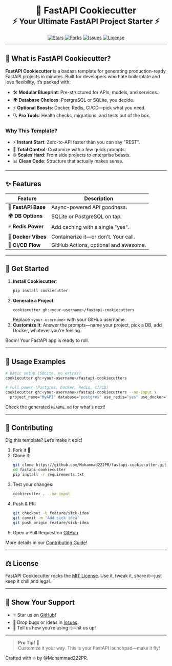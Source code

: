 <h1 align="center">
  🚀 FastAPI Cookiecutter
  <br>
  <sub>⚡ Your Ultimate FastAPI Project Starter ⚡</sub>
</h1>

<div align="center">

[![Stars](https://img.shields.io/github/stars/Mohammad222PR/fastapi-cookiecutter?logo=starship&color=gold)](https://github.com/Mohammad222PR/fastapi-cookiecutter/stargazers)
[![Forks](https://img.shields.io/github/forks/Mohammad222PR/fastapi-cookiecutter?logo=git&color=9cf)](https://github.com/Mohammad222PR/fastapi-cookiecutter/forks)
[![Issues](https://img.shields.io/github/issues/Mohammad222PR/fastapi-cookiecutter?logo=github&color=red)](https://github.com/Mohammad222PR/fastapi-cookiecutter/issues)
[![License](https://img.shields.io/github/license/Mohammad222PR/fastapi-cookiecutter?logo=open-source-initiative&color=green)](https://github.com/Mohammad222PR/fastapi-cookiecutter/blob/main/LICENSE)

</div>

---

## 📖 What is FastAPI Cookiecutter?
**FastAPI Cookiecutter** is a badass template for generating production-ready FastAPI projects in minutes. Built for developers who hate boilerplate and love flexibility, it’s packed with:

- 🛠️ **Modular Blueprint**: Pre-structured for APIs, models, and services.
- 🌍 **Database Choices**: PostgreSQL or SQLite, you decide.
- ⚡ **Optional Boosts**: Docker, Redis, CI/CD—pick what you need.
- 🔍 **Pro Tools**: Health checks, migrations, and tests out of the box.

### Why This Template?
- ⚡ **Instant Start**: Zero-to-API faster than you can say "REST".
- 🔧 **Total Control**: Customize with a few quick prompts.
- 🌐 **Scales Hard**: From side projects to enterprise beasts.
- 📊 **Clean Code**: Structure that actually makes sense.

---

## ✨ Features
| Feature             | Description                              |
|---------------------|------------------------------------------|
| 🚀 **FastAPI Base** | Async-powered API goodness.             |
| 🌍 **DB Options**   | SQLite or PostgreSQL on tap.            |
| ⚡ **Redis Power**  | Add caching with a single "yes".        |
| 🐳 **Docker Vibes** | Containerize it—or don’t. Your call.    |
| 🤖 **CI/CD Flow**   | GitHub Actions, optional and awesome.   |

---

## 🚀 Get Started
1. **Install Cookiecutter**:
   ```bash
   pip install cookiecutter
   ```
2. **Generate a Project**:
   ```bash
   cookiecutter gh:<your-username>/fastapi-cookiecutters
   ```
   Replace `<your-username>` with your GitHub username.
3. **Customize It**:
   Answer the prompts—name your project, pick a DB, add Docker, whatever you’re feeling.

Boom! Your FastAPI app is ready to roll.

---

## 🔧 Usage Examples
```bash
# Basic setup (SQLite, no extras)
cookiecutter gh:<your-username>/fastapi-cookiecutters

# Full power (Postgres, Docker, Redis, CI/CD)
cookiecutter gh:<your-username>/fastapi-cookiecutters --no-input \
  project_name="MyAPI" database="postgres" use_redis="yes" use_docker="yes" use_ci_cd="yes"
```

Check the generated `README.md` for what’s next!

---

## 🤝 Contributing
Dig this template? Let’s make it epic!
1. Fork it 🍴
2. Clone it:
   ```bash
   git clone https://github.com/Mohammad222PR/fastapi-cookiecutter.git
   cd fastapi-cookiecutter
   pip install -r requirements.txt
   ```
3. Test your changes:
   ```bash
   cookiecutter . --no-input
   ```
4. Push & PR:
   ```bash
   git checkout -b feature/sick-idea
   git commit -m "Add sick idea"
   git push origin feature/sick-idea
   ```
5. Open a Pull Request on [GitHub](https://github.com/<your-username>/fastapi-cookiecutter/pulls)

More details in our [Contributing Guide](CONTRIBUTING.md)!

---

## ⚖️ License
FastAPI Cookiecutter rocks the [MIT License](LICENSE). Use it, tweak it, share it—just keep it chill and legal.

---

## 🌟 Show Your Support
- ⭐ Star us on [GitHub](https://github.com/<your-username>/fastapi-cookiecutter)!
- 🐛 Drop bugs or ideas in [Issues](https://github.com/<your-username>/fastapi-cookiecutter/issues).
- 💬 Tell us how you’re using it—hit us up!

---

> **Pro Tip!** 📢  
> Customize it your way. This is your FastAPI launchpad—make it fly!

Crafted with 🔥 by @Mohammad222PR.
